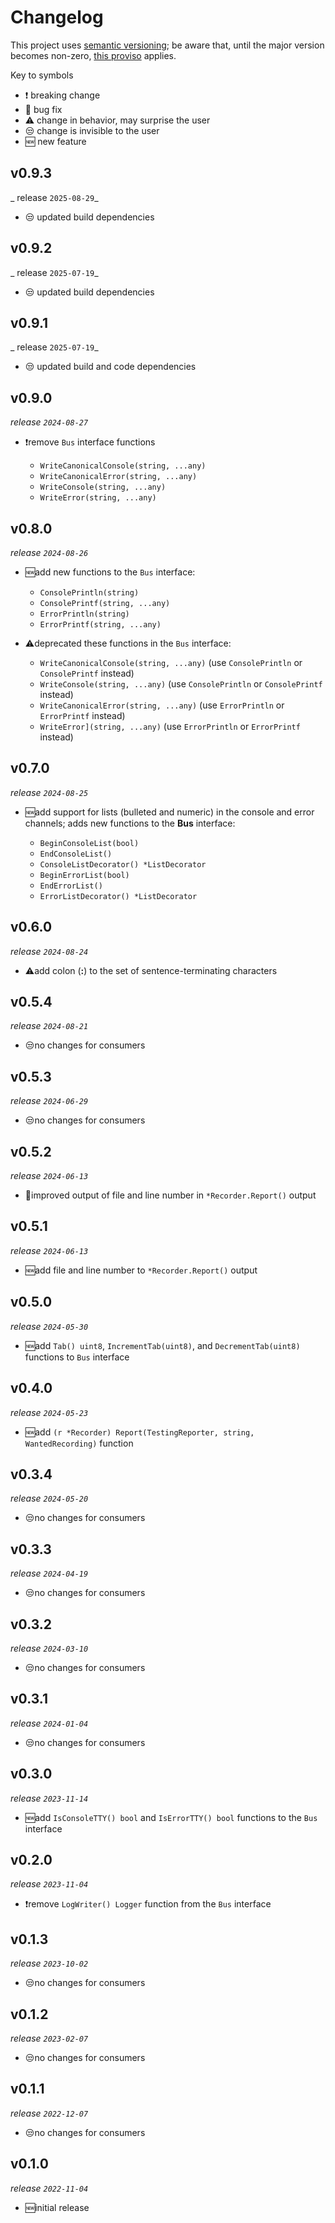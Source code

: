 # Changelog

This project uses [semantic versioning](https://semver.org/); be aware that, until the major version becomes non-zero,
[this proviso](https://semver.org/#spec-item-4) applies.

Key to symbols

- ❗ breaking change
- 🐛 bug fix
- ⚠️ change in behavior, may surprise the user
- 😒 change is invisible to the user
- 🆕 new feature

## v0.9.3

_ release `2025-08-29`_

- 😒 updated build dependencies

## v0.9.2

_ release `2025-07-19`_

- 😒 updated build dependencies

## v0.9.1

_ release `2025-07-19`_

- 😒 updated build and code dependencies

## v0.9.0

_release `2024-08-27`_

- ❗remove `Bus` interface functions

    - `WriteCanonicalConsole(string, ...any)`
    - `WriteCanonicalError(string, ...any)`
    - `WriteConsole(string, ...any)`
    - `WriteError(string, ...any)`

## v0.8.0

_release `2024-08-26`_

- 🆕add new functions to the `Bus` interface:

  - `ConsolePrintln(string)`
  - `ConsolePrintf(string, ...any)`
  - `ErrorPrintln(string)`
  - `ErrorPrintf(string, ...any)`

- ⚠️deprecated these functions in the `Bus` interface:

  - `WriteCanonicalConsole(string, ...any)` (use `ConsolePrintln` or `ConsolePrintf` instead)
  - `WriteConsole(string, ...any)` (use `ConsolePrintln` or `ConsolePrintf` instead)
  - `WriteCanonicalError(string, ...any)` (use `ErrorPrintln` or `ErrorPrintf` instead)
  - `WriteError](string, ...any)` (use `ErrorPrintln` or `ErrorPrintf` instead)

## v0.7.0

_release `2024-08-25`_

- 🆕add support for lists (bulleted and numeric) in the console and error channels; adds new functions to the **Bus**
interface:

    - `BeginConsoleList(bool)`
    - `EndConsoleList()`
    - `ConsoleListDecorator() *ListDecorator`
    - `BeginErrorList(bool)`
    - `EndErrorList()`
    - `ErrorListDecorator() *ListDecorator`


## v0.6.0

_release `2024-08-24`_

- ⚠️add colon (**:**) to the set of sentence-terminating characters

## v0.5.4

_release `2024-08-21`_

- 😒no changes for consumers

## v0.5.3

_release `2024-06-29`_

- 😒no changes for consumers

## v0.5.2

_release `2024-06-13`_

- 🐛improved output of file and line number in `*Recorder.Report()` output

## v0.5.1

_release `2024-06-13`_

- 🆕add file and line number to `*Recorder.Report()` output

## v0.5.0

_release `2024-05-30`_

- 🆕add `Tab() uint8`, `IncrementTab(uint8)`, and `DecrementTab(uint8)` functions to `Bus` interface

## v0.4.0

_release `2024-05-23`_

- 🆕add `(r *Recorder) Report(TestingReporter, string, WantedRecording)` function

## v0.3.4

_release `2024-05-20`_

- 😒no changes for consumers

## v0.3.3

_release `2024-04-19`_

- 😒no changes for consumers

## v0.3.2

_release `2024-03-10`_

- 😒no changes for consumers

## v0.3.1

_release `2024-01-04`_

- 😒no changes for consumers

## v0.3.0

_release `2023-11-14`_

- 🆕add `IsConsoleTTY() bool` and `IsErrorTTY() bool` functions to the `Bus` interface

## v0.2.0

_release `2023-11-04`_

- ❗remove `LogWriter() Logger` function from the `Bus` interface

## v0.1.3

_release `2023-10-02`_

- 😒no changes for consumers

## v0.1.2

_release `2023-02-07`_

- 😒no changes for consumers

## v0.1.1

_release `2022-12-07`_

- 😒no changes for consumers

## v0.1.0

_release `2022-11-04`_

- 🆕initial release